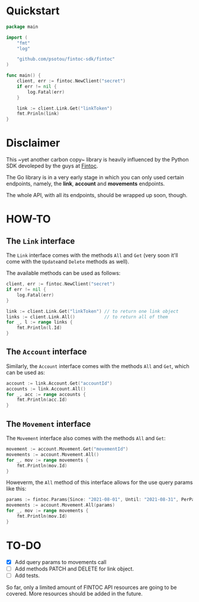 # Quickstart

```go
package main

import (
    "fmt"
    "log"

    "github.com/psotou/fintoc-sdk/fintoc"
)

func main() {
    client, err := fintoc.NewClient("secret")
    if err != nil {
        log.Fatal(err)
    }

    link := client.Link.Get("linkToken")
    fmt.Prinln(link)
}
```

# Disclaimer

This ~yet another carbon copy~ library is heavily influenced by the Python SDK devoleped by the guys at [Fintoc](https://fintoc.com/).

The Go library is in a very early stage in which you can only used certain endpoints, namely, the **link**, **account** and **movements** endpoints.

The whole API, with all its endpoints, should be wrapped up soon, though.

# HOW-TO

## The `Link` interface

The `Link` interface comes with the methods `All` and `Get` (very soon it'll come with the `Update`and `Delete` methods as well).

The available methods can be used as follows:

```go
client, err := fintoc.NewClient("secret")
if err != nil {
    log.Fatal(err)
}

link := client.Link.Get("linkToken") // to return one link object
links := client.Link.All()           // to return all of them
for _, l := range links {
    fmt.Println(l.Id)
}
```

## The `Account` interface

Similarly, the `Account` interface comes with the methods `All` and `Get`, which can be used as:

```go
account := link.Account.Get("accountId")
accounts := link.Account.All()
for _, acc := range accounts {
    fmt.Println(acc.Id)
}
```

## The `Movement` interface

The `Movement` interface also comes with the methods `All` and `Get`:

```go
movement := account.Movement.Get("movementId")
movements := account.Movement.All()
for _, mov := range movements {
    fmt.Println(mov.Id)
}
```

Howeverm, the `All` method of this interface allows for the use query params like this:

```go
params := fintoc.Params{Since: "2021-08-01", Until: "2021-08-31", PerPage: "100"}
movements := account.Movement.All(params)
for _, mov := range movements {
    fmt.Println(mov.Id)
}
```

# TO-DO
                                                                                            
+ [x] Add query params to movements call
+ [ ] Add methods PATCH and DELETE for link object.
+ [ ] Add tests.

So far, only a limited amount of FINTOC API resources are going to be covered. More resources should be added in the future.